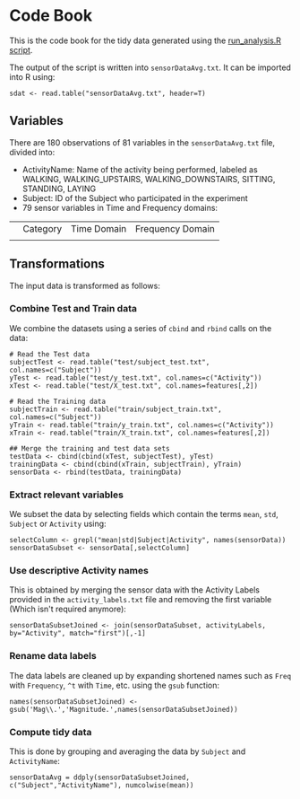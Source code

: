 # Code Book
This is the code book for the tidy data generated using the [run_analysis.R script](https://github.com/SriramKeerthi/gettingcleaning/blob/master/run_analysis.R "Run Analysis R Script").

The output of the script is written into `sensorDataAvg.txt`. It can be imported into R using:
```
sdat <- read.table("sensorDataAvg.txt", header=T)
```

## Variables
There are 180 observations of 81 variables in the `sensorDataAvg.txt` file, divided into:
- ActivityName: Name of the activity being performed, labeled as WALKING, WALKING_UPSTAIRS, WALKING_DOWNSTAIRS, SITTING, STANDING, LAYING
- Subject: ID of the Subject who participated in the experiment
- 79 sensor variables in Time and Frequency domains:
<table>
  <th>
    <td>Category</td><td>Time Domain</td><td>Frequency Domain</td>
  </th>
  <tr>
    <td></td><td></td><td></td>
  </tr>
</table>

## Transformations
The input data is transformed as follows:

### Combine Test and Train data
We combine the datasets using a series of `cbind` and `rbind` calls on the data:
```
# Read the Test data
subjectTest <- read.table("test/subject_test.txt", col.names=c("Subject"))
yTest <- read.table("test/y_test.txt", col.names=c("Activity"))
xTest <- read.table("test/X_test.txt", col.names=features[,2])

# Read the Training data
subjectTrain <- read.table("train/subject_train.txt", col.names=c("Subject"))
yTrain <- read.table("train/y_train.txt", col.names=c("Activity"))
xTrain <- read.table("train/X_train.txt", col.names=features[,2])

## Merge the training and test data sets
testData <- cbind(cbind(xTest, subjectTest), yTest)
trainingData <- cbind(cbind(xTrain, subjectTrain), yTrain)
sensorData <- rbind(testData, trainingData)
```

### Extract relevant variables
We subset the data by selecting fields which contain the terms `mean`, `std`, `Subject` or `Activity` using:
```
selectColumn <- grepl("mean|std|Subject|Activity", names(sensorData))
sensorDataSubset <- sensorData[,selectColumn]
```

### Use descriptive Activity names
This is obtained by merging the sensor data with the Activity Labels provided in the `activity_labels.txt` file and removing the first variable (Which isn't required anymore):
```
sensorDataSubsetJoined <- join(sensorDataSubset, activityLabels, by="Activity", match="first")[,-1]
```

### Rename data labels
The data labels are cleaned up by expanding shortened names such as `Freq` with `Frequency`, `^t` with `Time`, etc. using the `gsub` function:
```
names(sensorDataSubsetJoined) <- gsub('Mag\\.','Magnitude.',names(sensorDataSubsetJoined))
```

### Compute tidy data
This is done by grouping and averaging the data by `Subject` and `ActivityName`:
```
sensorDataAvg = ddply(sensorDataSubsetJoined, c("Subject","ActivityName"), numcolwise(mean))
```

